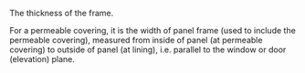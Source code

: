 The thickness of the frame.

For a permeable covering, it is the width of panel frame (used to include the permeable covering), measured from inside of panel (at permeable covering) to outside of panel (at lining), i.e. parallel to the window or door (elevation) plane.

